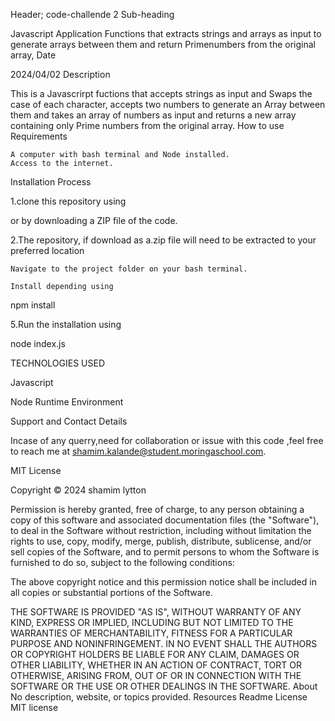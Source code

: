 Header; code-challende 2
Sub-heading

Javascript Application Functions that extracts strings and arrays as input to generate arrays between them and return Primenumbers from the original array,
Date

2024/04/02
Description

This is a Javascrirpt fuctions that accepts strings as input and Swaps the case of each character, accepts two numbers to generate an Array between them and takes an array of numbers as input and returns a new array containing only Prime numbers from the original array.
How to use
Requirements

    A computer with bash terminal and Node installed.
    Access to the internet.

Installation Process

1.clone this repository using

or by downloading a ZIP file of the code.

2.The repository, if download as a.zip file will need to be extracted to your preferred location

    Navigate to the project folder on your bash terminal.

    Install depending using

npm install

5.Run the installation using

node index.js

TECHNOLOGIES USED

Javascript

Node Runtime Environment

Support and Contact Details

Incase of any querry,need for collaboration or issue with this code ,feel free to reach me at shamim.kalande@student.moringaschool.com.

MIT License

Copyright © 2024 shamim lytton

Permission is hereby granted, free of charge, to any person obtaining a copy of this software and associated documentation files (the "Software"), to deal in the Software without restriction, including without limitation the rights to use, copy, modify, merge, publish, distribute, sublicense, and/or sell copies of the Software, and to permit persons to whom the Software is furnished to do so, subject to the following conditions:

The above copyright notice and this permission notice shall be included in all copies or substantial portions of the Software.

THE SOFTWARE IS PROVIDED "AS IS", WITHOUT WARRANTY OF ANY KIND, EXPRESS OR IMPLIED, INCLUDING BUT NOT LIMITED TO THE WARRANTIES OF MERCHANTABILITY, FITNESS FOR A PARTICULAR PURPOSE AND NONINFRINGEMENT. IN NO EVENT SHALL THE AUTHORS OR COPYRIGHT HOLDERS BE LIABLE FOR ANY CLAIM, DAMAGES OR OTHER LIABILITY, WHETHER IN AN ACTION OF CONTRACT, TORT OR OTHERWISE, ARISING FROM, OUT OF OR IN CONNECTION WITH THE SOFTWARE OR THE USE OR OTHER DEALINGS IN THE SOFTWARE. About No description, website, or topics provided. Resources Readme License MIT license

